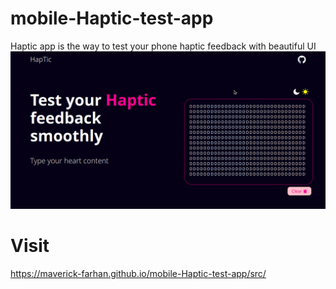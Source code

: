 # mobile-Haptic-test-app
Haptic app is the way to test your phone haptic feedback with beautiful UI
![alt text](./Haptic.png)  
# Visit  
https://maverick-farhan.github.io/mobile-Haptic-test-app/src/
